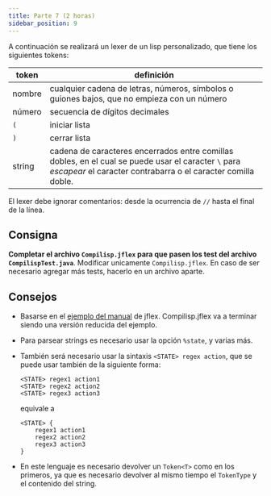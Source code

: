 ```yaml
---
title: Parte 7 (2 horas)
sidebar_position: 9
---
```

A continuación se realizará un lexer de un lisp personalizado, que tiene los siguientes tokens:

|token|definición|
|-|-|
|nombre|cualquier cadena de letras, números, símbolos o guiones bajos, que no empieza con un número|
|número|secuencia de dígitos decimales|
|`(`| iniciar lista |
|`)`| cerrar lista |
|string|cadena de caracteres encerrados entre comillas dobles, en el cual se puede usar el caracter `\` para _escapear_ el caracter contrabarra o el caracter comilla doble.|

El lexer debe ignorar comentarios: desde la ocurrencia de `//` hasta el final de la línea.

## Consigna
**Completar el archivo `Compilisp.jflex` para que pasen los test del archivo `CompilispTest.java`**. Modificar unicamente `Compilisp.jflex`. En caso de ser necesario agregar más tests, hacerlo en un archivo aparte.

## Consejos
- Basarse en el [ejemplo del manual](https://www.jflex.de/manual.html#Example) de jflex. Compilisp.jflex va a terminar siendo una versión reducida del ejemplo.
- Para parsear strings es necesario usar la opción `%state`, y varias más.
- También será necesario usar la sintaxis `<STATE> regex action`, que se puede usar también de la siguiente forma:

    ```
    <STATE> regex1 action1
    <STATE> regex2 action2
    <STATE> regex3 action3
    ```
    equivale a 
    ```
    <STATE> {
        regex1 action1
        regex2 action2
        regex3 action3
    }
    ```
- En este lenguaje es necesario devolver un `Token<T>` como en los primeros, ya que es necesario devolver al mismo tiempo el `TokenType` y el contenido del string.
